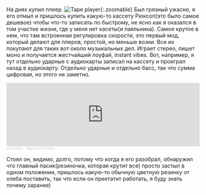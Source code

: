 ---
---
На днях купил плеер.
![Tape player]({{site.url}}/assets/images/tape_player.jpg){:.zoomable}
Был грязный ужасно, я его отмыл и пришлось купить какую-то кассету Рюксоп(это было самое дешевое) чтобы что-то записать по быстрому, не ясно как я оказался в том участке жизни, где у меня нет касеты(и паяльника).
Самое крутое в нем, что там встроенная регулировка скорости, это первый мод, который делают для плеров, простой, но меньше возни. Все их покупают для таких вот около музыкальных дел.
Играет стерео, пишет моно и получается жестчайший лоуфай, instant vibes.
Вот, например, я тут отдельно ударные с аудиокарты записал на кассету и проиграл назад в аудиокарту. Отдельно ударные и отдельно басс, так что сумма цифровая, но этого не заметно.

<iframe width="100%" height="166" scrolling="no" frameborder="no" allow="autoplay" src="https://w.soundcloud.com/player/?url=https%3A//api.soundcloud.com/tracks/1927103702%3Fsecret_token%3Ds-SYUazqH57qx&color=%232941ff&auto_play=false&hide_related=false&show_comments=true&show_user=true&show_reposts=false&show_teaser=true"></iframe><div style="font-size: 10px; color: #cccccc;line-break: anywhere;word-break: normal;overflow: hidden;white-space: nowrap;text-overflow: ellipsis; font-family: Interstate,Lucida Grande,Lucida Sans Unicode,Lucida Sans,Garuda,Verdana,Tahoma,sans-serif;font-weight: 100;"><a href="https://soundcloud.com/ummshsh" title="ummshsh" target="_blank" style="color: #cccccc; text-decoration: none;">ummshsh</a> · <a href="https://soundcloud.com/ummshsh/tape-test-philips/s-SYUazqH57qx" title="Tape test Philips" target="_blank" style="color: #cccccc; text-decoration: none;">Tape test Philips</a></div>

Стоял он, видимо, долго, потому что когда я его разобрал, обнаружил что главный пасик(резиночка, которая крутит все) просто застыл в одном положении, пришлось какую-то обычную цветную резинку от хлеба поставить, так что если он пректатит работать, я буду знать почему заранее)